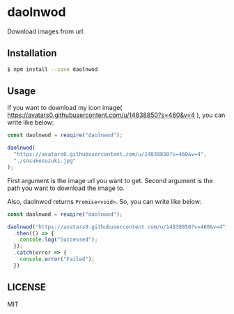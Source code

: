 # daolnwod

Download images from url.

## Installation

```sh
$ npm install --save daolnwod
```

## Usage

If you want to download my icon image( https://avatars0.githubusercontent.com/u/14838850?s=460&v=4 ), you can write like below:

```js
const daolnwod = reuqire("daolnwod");

daolnwod(
  "https://avatars0.githubusercontent.com/u/14838850?s=460&v=4",
  "./sosukesuzuki.jpg"
);
```

First argument is the image url you want to get. Second argument is the path you want to download the image to.

Also, daolnwod returns `Promise<void>`. So, you can write like below:

```js
const daolnwod = reuqire("daolnwod");

daolnwod("https://avatars0.githubusercontent.com/u/14838850?s=460&v=4", "./sosukesuzuki.jpg")
  .then(() => {
    console.log("Successed");
  });
  .catch(error => {
    console.error("Failed");
  })
```

## LICENSE

MIT
